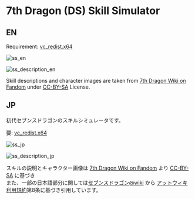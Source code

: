# 7th Dragon (DS) Skill Simulator

## EN

Requirement: [vc_redist.x64](https://learn.microsoft.com/en-us/cpp/windows/latest-supported-vc-redist?view=msvc-170)

![ss_en](https://github.com/user-attachments/assets/42b85db3-06fe-4e08-9d0c-56835497324d)

![ss_description_en](https://github.com/user-attachments/assets/b3889a9c-bc7f-41d2-931c-73b8b139ef2c)

Skill descriptions and character images are taken from [7th Dragon Wiki on Fandom](https://seventhdragon.fandom.com/wiki/7th_Dragon_(Game)) under [CC-BY-SA](https://www.fandom.com/licensing) License.


## JP
初代セブンスドラゴンのスキルシミュレータです。

要: [vc_redist.x64](https://learn.microsoft.com/en-us/cpp/windows/latest-supported-vc-redist?view=msvc-170)

![ss_jp](https://github.com/user-attachments/assets/6c7d3332-97cb-43ae-a970-e85559a37637)

![ss_description_jp](https://github.com/user-attachments/assets/673f946a-b082-4df7-86f9-9c1e5a51a6b5)

スキルの説明とキャラクター画像は [7th Dragon Wiki on Fandom](https://seventhdragon.fandom.com/wiki/7th_Dragon_(Game)) より [CC-BY-SA](https://www.fandom.com/licensing) に基づき\
また、一部の日本語部分に関しては[セブンスドラゴン@wiki](https://w.atwiki.jp/7thdragon/) から [アットウィキ利用規約](https://atwiki.jp/tos)第8条に基づき引用しています。
